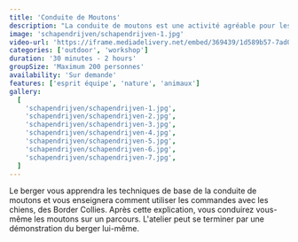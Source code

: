 ```yaml
---
title: 'Conduite de Moutons'
description: "La conduite de moutons est une activité agréable pour les groupes qui souhaitent profiter de la nature et de la beauté de l'environnement."
image: 'schapendrijven/schapendrijven-1.jpg'
video-url: 'https://iframe.mediadelivery.net/embed/369439/1d589b57-7ad0-4484-88be-1d9c3c3c26c6'
categories: ['outdoor', 'workshop']
duration: '30 minutes - 2 hours'
groupSize: 'Maximum 200 personnes'
availability: 'Sur demande'
features: ['esprit équipe', 'nature', 'animaux']
gallery:
  [
    'schapendrijven/schapendrijven-1.jpg',
    'schapendrijven/schapendrijven-2.jpg',
    'schapendrijven/schapendrijven-3.jpg',
    'schapendrijven/schapendrijven-4.jpg',
    'schapendrijven/schapendrijven-5.jpg',
    'schapendrijven/schapendrijven-6.jpg',
    'schapendrijven/schapendrijven-7.jpg',
  ]
---
```


Le berger vous apprendra les techniques de base de la conduite de moutons et vous enseignera comment utiliser les commandes avec les chiens, des Border Collies. Après cette explication, vous conduirez vous-même les moutons sur un parcours. L'atelier peut se terminer par une démonstration du berger lui-même.
